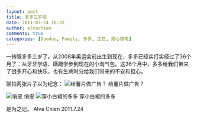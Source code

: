 ```yaml
---
layout: post
title: 多多三岁啦
date: 2011-07-24 16:32
author: alvachien
comments: true
categories: [Duoduo, Family, 多多, 生日, 随心随笔]
---
```

一转眼多多三岁了。从2008年奥运会前出生到现在，多多已经实打实经过了36个月了：从牙牙学语、蹒跚学步到现在的小淘气包。这36个月中，多多给我们带来了很多开心和快乐，也有生病时分给我们带来的不安和担心。

聊拍两张片子以为纪念：
<img src="http://farm7.static.flickr.com/6138/5969590588_e6146484a3_z.jpg" alt="给薯片做广告？" />
给薯片做广告？

<img src="http://farm7.static.flickr.com/6133/5969034057_58c8584f25_b.jpg" alt="俏皮" />
俏皮

<img src="http://farm7.static.flickr.com/6012/5943077669_20c2c0d167_b.jpg" alt="穿小白裙的多多" />
穿小白裙的多多

是为之记。
Alva Chien
2011.7.24
